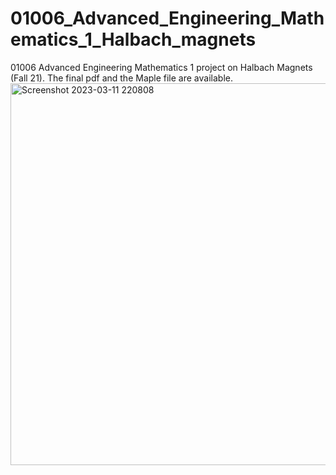 # 01006_Advanced_Engineering_Mathematics_1_Halbach_magnets
01006 Advanced Engineering Mathematics 1 project on Halbach Magnets (Fall 21). The final pdf and the Maple file are available.
                                <img width="611" alt="Screenshot 2023-03-11 220808" src="https://user-images.githubusercontent.com/126595925/224511756-a1b2477a-1883-4a40-900d-8e3857540807.png">
